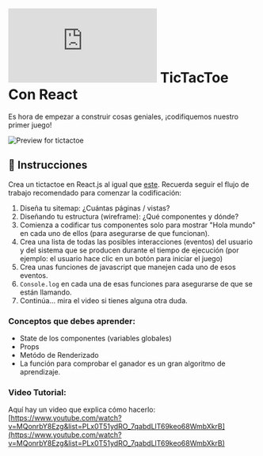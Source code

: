 # ![alt text](https://assets.breatheco.de/apis/img/images.php?blob&random&cat=icon&tags=breathecode,32) TicTacToe Con React

Es hora de empezar a construir cosas geniales, ¡codifiquemos nuestro primer juego!

![Preview for tictactoe](https://github.com/breatheco-de/exercise-tictactoe-react/blob/master/preview.gif?raw=true)

## 📝 Instrucciones

Crea un tictactoe en React.js al igual que [este](https://github.com/breatheco-de/exercise-tictactoe-react/blob/master/preview.gif?raw=true). Recuerda seguir el flujo de trabajo recomendado para comenzar la codificación:

1. Diseña tu sitemap: ¿Cuántas páginas / vistas?
2. Diseñando tu estructura (wireframe): ¿Qué componentes y dónde?
3. Comienza a codificar tus componentes solo para mostrar "Hola mundo" en cada uno de ellos (para asegurarse de que funcionan).
4. Crea una lista de todas las posibles interacciones (eventos) del usuario y del sistema que se producen durante el tiempo de ejecución (por ejemplo: el usuario hace clic en un botón para iniciar el juego)
6. Crea unas funciones de javascript que manejen cada uno de esos eventos.
7. `Console.log` en cada una de esas funciones para asegurarse de que se están llamando.
9. Continúa... mira el video si tienes alguna otra duda.

### Conceptos que debes aprender:

- State de los componentes (variables globales)
- Props
- Metódo de Renderizado
- La función para comprobar el ganador es un gran algoritmo de aprendizaje.

### Video Tutorial:

Aquí hay un video que explica cómo hacerlo: [https://www.youtube.com/watch?v=MQonrbY8Ezg&list=PLx0T51ydRO_7qabdLlT69keo68WmbXkrB](https://www.youtube.com/watch?v=MQonrbY8Ezg&list=PLx0T51ydRO_7qabdLlT69keo68WmbXkrB)

